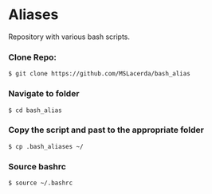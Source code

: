 # Aliases

Repository with various bash scripts.

### Clone Repo:
`$ git clone https://github.com/MSLacerda/bash_alias`
 
### Navigate to folder
`$ cd bash_alias`

### Copy the script and past to the appropriate folder
`$ cp .bash_aliases ~/`

### Source bashrc

`$ source ~/.bashrc`

 

